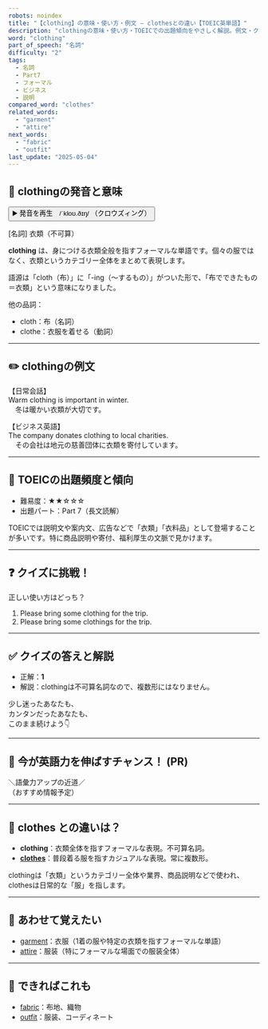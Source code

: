 ```yaml
---
robots: noindex
title: "【clothing】の意味・使い方・例文 ― clothesとの違い【TOEIC英単語】"
description: "clothingの意味・使い方・TOEICでの出題傾向をやさしく解説。例文・クイズ付きでclothesとの違いもわかりやすく学べます。"
word: "clothing"
part_of_speech: "名詞"
difficulty: "2"
tags:
  - 名詞
  - Part7
  - フォーマル
  - ビジネス
  - 説明
compared_word: "clothes"
related_words:
  - "garment"
  - "attire"
next_words:
  - "fabric"
  - "outfit"
last_update: "2025-05-04"
---
```


## 🔰 clothingの発音と意味

<button class="play-audio" onclick="playTTS('clothing')">
  <span class="play-audio-main">
    ▶️ 発音を再生　/ˈkloʊ.ðɪŋ/
  </span>
  <span class="play-audio-sub">
    （クロウズィング）
  </span>
</button>

[名詞] 衣類（不可算）

**clothing** は、身につける衣類全般を指すフォーマルな単語です。個々の服ではなく、衣類というカテゴリー全体をまとめて表現します。

語源は「cloth（布）」に「-ing（～するもの）」がついた形で、「布でできたもの＝衣類」という意味になりました。

他の品詞：  
- cloth：布（名詞）
- clothe：衣服を着せる（動詞）

---

## ✏️ clothingの例文

【日常会話】  
Warm clothing is important in winter.  
　冬は暖かい衣類が大切です。

【ビジネス英語】  
The company donates clothing to local charities.  
　その会社は地元の慈善団体に衣類を寄付しています。

---

## 🎯 TOEICの出題頻度と傾向

- 難易度：★★☆☆☆
- 出題パート：Part 7（長文読解）

TOEICでは説明文や案内文、広告などで「衣類」「衣料品」として登場することが多いです。特に商品説明や寄付、福利厚生の文脈で見かけます。

---

## ❓ クイズに挑戦！

正しい使い方はどっち？

1. Please bring some clothing for the trip.  
2. Please bring some clothings for the trip.

---

## ✅ クイズの答えと解説

- 正解：**1**
- 解説：clothingは不可算名詞なので、複数形にはなりません。

少し迷ったあなたも、  
カンタンだったあなたも、  
このまま続けよう👇️

---

## 🚀 今が英語力を伸ばすチャンス！ (PR)

<div class="info-center">
＼語彙力アップの近道／<br>  
（おすすめ情報予定）
</div>

---

## 🤔  clothes との違いは？

- **clothing**：衣類全体を指すフォーマルな表現。不可算名詞。
- **[clothes](/word/clothes)**：普段着る服を指すカジュアルな表現。常に複数形。

clothingは「衣類」というカテゴリー全体や業界、商品説明などで使われ、clothesは日常的な「服」を指します。

---

## 🧩 あわせて覚えたい

- [garment](/word/garment)：衣服（1着の服や特定の衣類を指すフォーマルな単語）
- [attire](/word/attire)：服装（特にフォーマルな場面での服装全体）

---

## 📖 できればこれも

- [fabric](/word/fabric)：布地、織物
- [outfit](/word/outfit)：服装、コーディネート

<!-- cvid: aid00_bid48 -->
